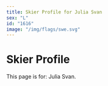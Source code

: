 ```yaml
---
title: Skier Profile for Julia Svan
sex: "L"
id: "1616"
image: "/img/flags/swe.svg" 
---
```


# Skier Profile

This page is for: Julia Svan.
    